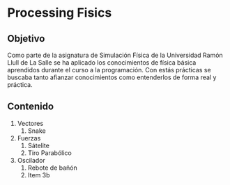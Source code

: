 # Processing Fisics
 
 
 
## Objetivo 

Como parte de la asignatura de Simulación Física de la Universidad Ramón Llull de La Salle se ha aplicado los conocimientos de física básica aprendidos durante el curso a la programación. Con estás prácticas se buscaba tanto afianzar conocimientos como entenderlos de forma real y práctica. 

 
## Contenido 

1. Vectores
   1. Snake
1. Fuerzas
   1. Sátelite
   1. Tiro Parabólico
1. Oscilador
   1. Rebote de bañón
   1. Item 3b
